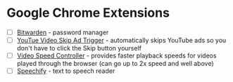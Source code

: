 # Google Chrome Extensions
- [ ] [Bitwarden](https://chromewebstore.google.com/detail/bitwarden-free-password-m/nngceckbapebfimnlniiiahkandclblb?utm_source=app-launcher) - password manager
- [ ] [YouTue Video Skip Ad Trigger](https://chromewebstore.google.com/detail/youtube-video-skip-ad-tri/hpnelpabemhjfjgiibgkliipaehnfcjk) - automatically skips YouTube ads so you don't have to click the Skip button yourself
- [ ] [Video Speed Controller](https://chromewebstore.google.com/detail/video-speed-controller/nffaoalbilbmmfgbnbgppjihopabppdk) - provides faster playback speeds for videos played through the browser (can go up to 2x speed and well above)
- [ ] [Speechify](https://chromewebstore.google.com/detail/speechify-text-to-speech/ljflmlehinmoeknoonhibbjpldiijjmm) - text to speech reader